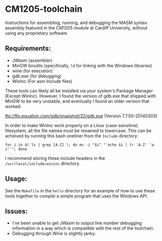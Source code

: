 # CM1205-toolchain
Instructions for assembling, running, and debugging the MASM syntax assembly featured in the CM1205 module at Cardiff University, without using any proprietary software.

## Requirements:
 - JWasm (assembler)
 - MinGW binutils (specifically, `ld` for linking with the Windows libraries)
 - wine (for execution)
 - gdb.exe (for debugging)
 - WinInc (For asm Include files)

These tools can likely all be installed via your system's Package Manager (Except WinInc).
However, I found the version of gdb.exe that shipped with MinGW to be very unstable, and eventually I found an older version that worked:

ftp://ftp.equation.com/gdb/snapshot/32/gdb.exe (Version 7.7.50-20140303)

In order to make WinInc work properly on a Linux (case-sensitive) filesystem, all the file
names must be renamed to lowercase. This can be acheived by running this bash oneliner from the `Include`
directory:

```
for i in $( ls | grep [A-Z] ); do mv -i "$i" "`echo $i | tr 'A-Z' 'a-z'`"; done
```
	
I recommend storing these include headers in the `/usr/local/include/wininc` directory.

## Usage:

See the `Makefile` in the `hello` directory for an example of how to use these tools together to compile a simple program that uses the Windows API.

## Issues:

 - I've been unable to get JWasm to output line number debugging information in a way which is compatible with the rest of the toolchain.
 - Debugging through Wine is slightly janky.
